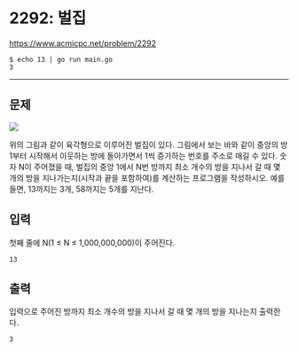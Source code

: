 # 2292: 벌집

https://www.acmicpc.net/problem/2292

```
$ echo 13 | go run main.go
3
```

---

## 문제

![](https://www.acmicpc.net/JudgeOnline/upload/201009/3(2).png)

위의 그림과 같이 육각형으로 이루어진 벌집이 있다. 그림에서 보는 바와 같이
중앙의 방 1부터 시작해서 이웃하는 방에 돌아가면서 1씩 증가하는 번호를 주소로
매길 수 있다. 숫자 N이 주어졌을 때, 벌집의 중앙 1에서 N번 방까지 최소 개수의
방을 지나서 갈 때 몇 개의 방을 지나가는지(시작과 끝을 포함하여)를 계산하는
프로그램을 작성하시오. 예를 들면, 13까지는 3개, 58까지는 5개를 지난다.

## 입력

첫째 줄에 N(1 ≤ N ≤ 1,000,000,000)이 주어진다.

```
13
```

## 출력

입력으로 주어진 방까지 최소 개수의 방을 지나서 갈 때 몇 개의 방을 지나는지
출력한다.

```
3
```
